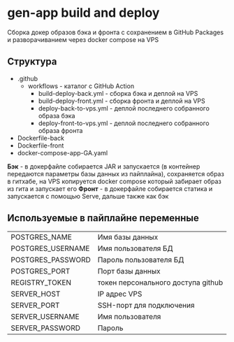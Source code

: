 # gen-app build and deploy

Сборка докер образов бэка и фронта с сохранением в GitHub Packages и разворачиванием через docker compose на VPS

## Структура
- .github
  - workflows - каталог с GitHub Action 
    * build-deploy-back.yml		- сборка бэка и деплой на VPS
    * build-deploy-front.yml 		- сборка фронта и деплой на VPS
    * deploy-back-to-vps.yml		- деплой последнего собранного образа бэка
    * deploy-front-to-vps.yml		- деплой последнего собранного образа фронта
 - Dockerfile-back	
 - Dockerfile-front
 - docker-compose-app-GA.yaml

**Бэк** -  в докерфайле собирается JAR и запускается (в контейнер передаются параметры базы данных из пайплайна), сохраняется образ в гитхабе, на VPS копируется docker compose который забирает образ из гита и запускает его
**Фронт** - в докерфайле собирается статика и запускается с помощью Serve, дальше также как бэк

## Используемые в пайплайне переменные 

|                |                          |
|----------------|-------------------------------|
|POSTGRES_NAME| Имя базы данных       |      
|POSTGRES_USERNAME          |Имя пользователя БД|
|POSTGRES_PASSWORD| Пароль пользователя БД|
|POSTGRES_PORT| Порт базы данных|
|REGISTRY_TOKEN|токен персонального доступа github|
|SERVER_HOST|IP адрес VPS|
|SERVER_PORT|SSH-порт для подключения|
|SERVER_USERNAME|Имя пользователя|
|SERVER_PASSWORD|Пароль|